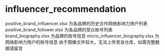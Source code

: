 # influencer_recommendation
positive_brand_influencer.xlsx 为各品牌的历史合作网络影响力用户列表  
positive_brand_follower.xlsx 为各品牌的受众账号列表  
brand_biography.xlsx 为品牌的账号信息
micro_influencer_biography.xlsx 为网络影响力用户的账号信息
由于图像文件较大，无法上传至该仓库，如需完整数据请留言  
